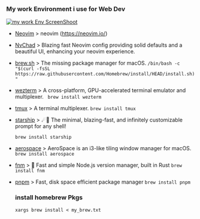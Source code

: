 ### My work Environment i use for Web Dev

[![my work Env ScreenShoot](https://i.ibb.co/qJSzvfV/SCR-20241118-sscu.jpg)](https://i.ibb.co/qJSzvfV/SCR-20241118-sscu.jpg)

- [Neovim](https://github.com/neovim/neovim) > neovim (https://neovim.io/)
- [NvChad](https://github.com/NvChad/NvChad) > Blazing fast Neovim config providing solid defaults and a beautiful UI, enhancing your neovim experience.
- [brew.sh](https://github.com/Homebrew/brew) > The missing package manager for macOS.
  `/bin/bash -c "$(curl -fsSL https://raw.githubusercontent.com/Homebrew/install/HEAD/install.sh)"`
- [wezterm](https://github.com/wez/wezterm) > A cross-platform, GPU-accelerated terminal emulator and multiplexer.
  ` brew install wezterm`
- [tmux](https://github.com/tmux/tmux) > A terminal multiplexer.
  `brew install tmux `
- [starship](https://github.com/starship/starship) > ☄🌌️ The minimal, blazing-fast, and infinitely customizable prompt for any shell!

  `brew install starship`

- [aerospace](https://github.com/nikitabobko/AeroSpace) > AeroSpace is an i3-like tiling window manager for macOS.
  `brew install aerospace`
- [fnm](https://github.com/Schniz/fnm) > 🚀 Fast and simple Node.js version manager, built in Rust
  `brew install fnm`
- [pnpm](https://github.com/pnpm/pnpm) > Fast, disk space efficient package manager
  `brew install pnpm`
  ### install homebrew Pkgs
  `xargs brew install < my_brew.txt`
